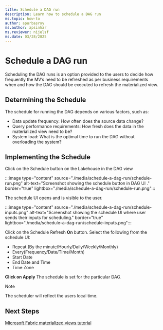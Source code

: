 ```yaml
---
title: Schedule a DAG run
description: Learn how to schedule a DAG run
ms.topic: how-to
author: apurbasroy
ms.author: apsinhar
ms.reviewer: nijelsf
ms.date: 03/28/2025
---
```


# Schedule a DAG run

Scheduling the DAG runs is an option provided to the users to decide how frequently the MV’s need to be refreshed as per business requirements when and how the DAG should be executed to refresh the materialized view.

## Determining the Schedule

The schedule for running the DAG depends on various factors, such as:
* Data update frequency: How often does the source data change?
* Query performance requirements: How fresh does the data in the materialized view need to be?
*	System load: What is the optimal time to run the DAG without overloading the system?

## Implementing the Schedule

Click on the Schedule button on the Lakehouse in the DAG view

:::image type="content" source="./media/schedule-a-dag-run/schedule-run.png" alt-text="Screenshot showing the schedule button in DAG UI ." border="true" lightbox="./media/schedule-a-dag-run/schedule-run.png":::


The schedule UI opens and is visible to the user.

:::image type="content" source="./media/schedule-a-dag-run/schedule-inputs.png" alt-text="Screenshot showing the schedule UI where user sends their inputs for scheduling." border="true" lightbox="./media/schedule-a-dag-run/schedule-inputs.png":::


Click on the Schedule Refresh **On** button.
Select the following from the schedule UI:

*	Repeat (By the minute/Hourly/Daily/Weekly/Monthly)
*	Every(Frequency/Date/Time/Month)
*	Start Date
*	End Date and Time
*	Time Zone

**Click on Apply**
The schedule is set for the particular DAG.

> [!Note]
> The scheduler will reflect the users local time.

## Next Steps
 
[Microsoft Fabric materialized views tutorial](./tutorial.md)
 
